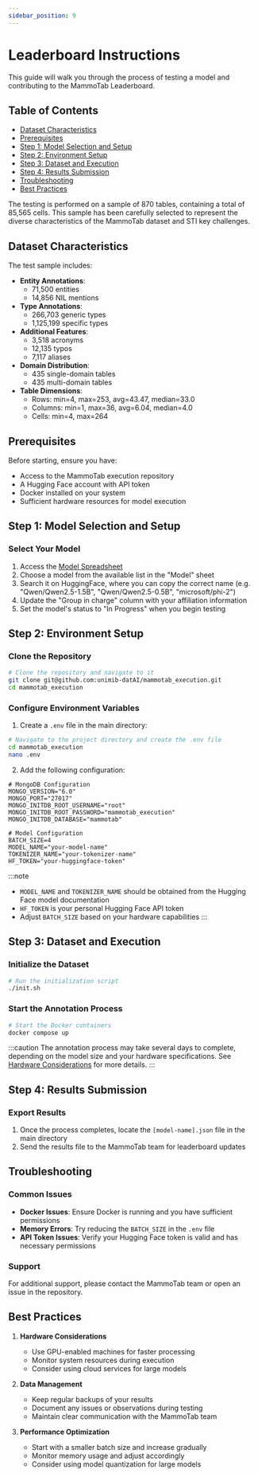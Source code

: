 ```yaml
---
sidebar_position: 9
---
```


# Leaderboard Instructions

This guide will walk you through the process of testing a model and contributing to the MammoTab Leaderboard.

## Table of Contents
- [Dataset Characteristics](#dataset-characteristics)
- [Prerequisites](#prerequisites)
- [Step 1: Model Selection and Setup](#step-1-model-selection-and-setup)
- [Step 2: Environment Setup](#step-2-environment-setup)
- [Step 3: Dataset and Execution](#step-3-dataset-and-execution)
- [Step 4: Results Submission](#step-4-results-submission)
- [Troubleshooting](#troubleshooting)
- [Best Practices](#best-practices)

The testing is performed on a sample of 870 tables, containing a total of 85,565 cells. This sample has been carefully selected to represent the diverse characteristics of the MammoTab dataset and STI key challenges.

## Dataset Characteristics

The test sample includes:
- **Entity Annotations**:
  - 71,500 entities
  - 14,856 NIL mentions
- **Type Annotations**:
  - 266,703 generic types
  - 1,125,199 specific types
- **Additional Features**:
  - 3,518 acronyms
  - 12,135 typos
  - 7,117 aliases
- **Domain Distribution**:
  - 435 single-domain tables
  - 435 multi-domain tables
- **Table Dimensions**:
  - Rows: min=4, max=253, avg=43.47, median=33.0
  - Columns: min=1, max=36, avg=6.04, median=4.0
  - Cells: min=4, max=264

## Prerequisites

Before starting, ensure you have:
- Access to the MammoTab execution repository
- A Hugging Face account with API token
- Docker installed on your system
- Sufficient hardware resources for model execution

## Step 1: Model Selection and Setup

### Select Your Model
1. Access the [Model Spreadsheet](https://docs.google.com/spreadsheets/d/12-hiPkNLePmRdf2fghLUDOM6xrR1qVUeaIOyuAqf5PE/edit?gid=0#gid=0)
2. Choose a model from the available list in the "Model" sheet
3. Search it on HuggingFace, where you can copy the correct name (e.g. "Qwen/Qwen2.5-1.5B", "Qwen/Qwen2.5-0.5B", "microsoft/phi-2")
4. Update the "Group in charge" column with your affiliation information
5. Set the model's status to "In Progress" when you begin testing

## Step 2: Environment Setup

### Clone the Repository
```bash
# Clone the repository and navigate to it
git clone git@github.com:unimib-datAI/mammotab_execution.git
cd mammotab_execution
```

### Configure Environment Variables
1. Create a `.env` file in the main directory:
```bash
# Navigate to the project directory and create the .env file
cd mammotab_execution
nano .env
```

2. Add the following configuration:
```env
# MongoDB Configuration
MONGO_VERSION="6.0"
MONGO_PORT="27017"
MONGO_INITDB_ROOT_USERNAME="root"
MONGO_INITDB_ROOT_PASSWORD="mammotab_execution"
MONGO_INITDB_DATABASE="mammotab"

# Model Configuration
BATCH_SIZE=4
MODEL_NAME="your-model-name"
TOKENIZER_NAME="your-tokenizer-name"
HF_TOKEN="your-huggingface-token"
```

:::note
- `MODEL_NAME` and `TOKENIZER_NAME` should be obtained from the Hugging Face model documentation
- `HF_TOKEN` is your personal Hugging Face API token
- Adjust `BATCH_SIZE` based on your hardware capabilities
:::

## Step 3: Dataset and Execution

### Initialize the Dataset
```bash
# Run the initialization script
./init.sh
```

### Start the Annotation Process
```bash
# Start the Docker containers
docker compose up
```

:::caution
The annotation process may take several days to complete, depending on the model size and your hardware specifications. See [Hardware Considerations](#hardware-considerations) for more details.
:::

## Step 4: Results Submission

### Export Results
1. Once the process completes, locate the `[model-name].json` file in the main directory
2. Send the results file to the MammoTab team for leaderboard updates

## Troubleshooting

### Common Issues
- **Docker Issues**: Ensure Docker is running and you have sufficient permissions
- **Memory Errors**: Try reducing the `BATCH_SIZE` in the `.env` file
- **API Token Issues**: Verify your Hugging Face token is valid and has necessary permissions

### Support
For additional support, please contact the MammoTab team or open an issue in the repository.

## Best Practices

1. **Hardware Considerations**
   - Use GPU-enabled machines for faster processing
   - Monitor system resources during execution
   - Consider using cloud services for large models

2. **Data Management**
   - Keep regular backups of your results
   - Document any issues or observations during testing
   - Maintain clear communication with the MammoTab team

3. **Performance Optimization**
   - Start with a smaller batch size and increase gradually
   - Monitor memory usage and adjust accordingly
   - Consider using model quantization for large models 